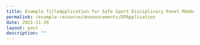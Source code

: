 ```yaml
---
title: Example TitleApplication for Safe Sport Disciplinary Panel Members
permalink: /example-resource/announcements/DPApplication
date: 2021-11-26
layout: post
description: ""
---
```

